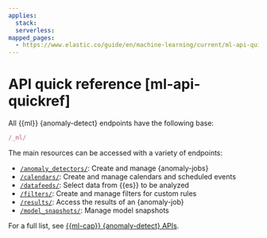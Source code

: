 ```yaml
---
applies:
  stack:
  serverless:
mapped_pages:
  - https://www.elastic.co/guide/en/machine-learning/current/ml-api-quickref.html
---
```


# API quick reference [ml-api-quickref]

All {{ml}} {anomaly-detect} endpoints have the following base:

```js
/_ml/
```

The main resources can be accessed with a variety of endpoints:

* [`/anomaly_detectors/`](https://www.elastic.co/docs/api/doc/elasticsearch/group/endpoint-ml-anomaly): Create and manage {anomaly-jobs}
* [`/calendars/`](https://www.elastic.co/docs/api/doc/elasticsearch/group/endpoint-ml-anomaly): Create and manage calendars and scheduled events
* [`/datafeeds/`](https://www.elastic.co/docs/api/doc/elasticsearch/group/endpoint-ml-anomaly): Select data from {{es}} to be analyzed
* [`/filters/`](https://www.elastic.co/docs/api/doc/elasticsearch/group/endpoint-ml-anomaly): Create and manage filters for custom rules
* [`/results/`](https://www.elastic.co/docs/api/doc/elasticsearch/group/endpoint-ml-anomaly): Access the results of an {anomaly-job}
* [`/model_snapshots/`](https://www.elastic.co/docs/api/doc/elasticsearch/group/endpoint-ml-anomaly): Manage model snapshots

For a full list, see [{{ml-cap}} {anomaly-detect} APIs](https://www.elastic.co/docs/api/doc/elasticsearch/group/endpoint-ml-anomaly).
